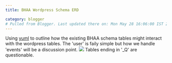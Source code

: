 ```yaml
---
title: BHAA Wordpress Schema ERD

category: blogger
# Pulled from Blogger. Last updated there on: Mon May 28 16:06:00 IST 2012
---
```

Using <a href="http://yuml.me/">yuml</a> to outline how the existing BHAA schema tables might interact with the wordpress tables. The 'user' is faily simple but how we handle 'events' will be a discussion point.  <img src="http://yuml.me/diagram/scruffy/class/[wp_user|+id;+email;{bg:cornsilk}]-[bhaa_runner|+id;+forename;+surname;+standard;+status;+company],[bhaa_runner]-[bhaa_company|+id;+name;],[wp_event_Q|+id;+tag;{bg:cornsilk}]-[bhaa_event|+id;+name;+tag;+date;+location;], [bhaa_event]-[bhaa_race|+id;+event;+distance;+starttime;], [bhaa_raceresult|+race;+runner;]-[bhaa_runner],[bhaa_raceresult]-[bhaa_race], [registration_Q|+runner;+event;+feepaid;+type;+realex_ref;]"></img> Tables ending in '_Q' are questionable.
